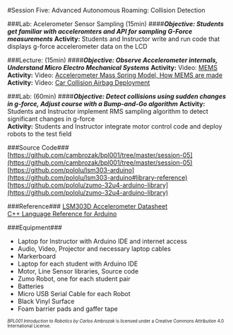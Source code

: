 #Session Five: Advanced Autonomous Roaming: Collision Detection

###Lab: Acelerometer Sensor Sampling (15min)
####_**Objective: Students get familiar with acceleromters and API for sampling G-Force measurements**_
**Activity:** Students and Instructor write and run code that displays g-force accelerometer data on the LCD<br>

###Lecture: (15min)
####_**Objective: Observe Accelerometer internals, Understand Micro Electro Mechanical Systems**_
**Activity:** Video: [MEMS](https://youtu.be/i2U49usFo10)<br>
**Activity:** Video: [Accelerometer Mass Spring Model, How MEMS are made](https://youtu.be/i2U49usFo10)<br>
**Activity:** Video: [Car Collision Airbag Deployment](https://youtu.be/ObXspXB9sJI)

###Lab: (60min)
####_**Objective: Detect collisions using sudden changes in g-force, Adjust course with a Bump-and-Go algorithm**_
**Activity:** Students and Instructor implement RMS sampling algorithm to detect significant changes in g-force<br>
**Activity:** Students and Instructor integrate motor control code and deploy robots to the test field

###Source Code###
[https://github.com/cambrozak/bpl001/tree/master/session-05](https://github.com/cambrozak/bpl001/tree/master/session-05)<br>
[https://github.com/pololu/lsm303-arduino](https://github.com/pololu/lsm303-arduino#library-reference)<br>
[https://github.com/pololu/zumo-32u4-arduino-library](https://github.com/pololu/zumo-32u4-arduino-library)

###Reference###
[LSM303D Accelerometer Datasheet](https://www.pololu.com/file/download/LSM303D.pdf?file_id=0J703)<br>
[C++ Language Reference for Arduino](https://www.arduino.cc/en/Reference/HomePage)<br>

###Equipment###
* Laptop for Instructor with Arduino IDE and internet access
* Audio, Video, Projector and necessary laptop cables
* Markerboard
* Laptop for each student with Arduino IDE
* Motor, Line Sensor libraries, Source code
* Zumo Robot, one for each student pair
* Batteries
* Micro USB Serial Cable for each Robot
* Black Vinyl Surface
* Foam barrier pads and gaffer tape

<sup><sub>*BPL001 Introduction to Robotics by Carlos Ambrozak* is licensed under a Creative Commons Attribution 4.0 International License.</sub></sup>
